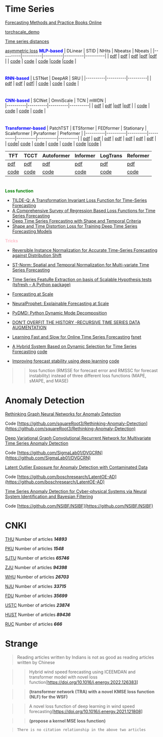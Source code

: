 # Time Series 

[Forecasting Methods and Practice Books Online](https://otexts.com/fppcn/)

[torchscale_demo](https://github.com/kashif/pytorch-transformer-ts/blob/main/torchscale/module.py)

[Time series distances](https://github.com/wannesm/dtaidistance)

[asymmetric loss](https://github.com/datatrigger/asymmetric_loss)
**<font color="blue">MLP-based</font>**
|  DLinear | STID | NHits | Nbeatsx | Nbeats |
|----------|----------|----------|----------|----------|
| [pdf](https://arxiv.org/abs/2205.13504)  | [pdf](https://arxiv.org/abs/2208.05233) | [pdf](https://arxiv.org/abs/2201.12886) |[pdf](https://arxiv.org/abs/2104.05522) |[pdf](https://arxiv.org/abs/1905.10437) |
| [code](https://github.com/cure-lab/LTSF-Linear) | [code](https://github.com/zezhishao/stid) | [code](https://github.com/Nixtla/neuralforecast) |[code](https://github.com/cchallu/nbeatsx) |[code](https://github.com/philipperemy/n-beats) |
#
**<font color="blue">RNN-based</font>**
| LSTNet | DeepAR | SRU |
|----------|----------|----------|
| [pdf](https://arxiv.org/abs/1703.07015) | [pdf](https://arxiv.org/abs/1704.04110) | [pdf](https://arxiv.org/abs/1709.02755)|
| [code](https://github.com/laiguokun/LSTNet) | [code](https://github.com/jdb78/pytorch-forecasting) | [code](https://github.com/asappresearch/sru) |
# 
**<font color="blue">CNN-based</font>**
| SCINet | OmniScale | TCN | mWDN |  
|----------|----------|----------|----------|
| [pdf](https://arxiv.org/abs/2106.09305) | [pdf](https://arxiv.org/abs/1803.01271) |[pdf](https://arxiv.org/abs/1803.01271) |[pdf](https://dl.acm.org/doi/abs/10.1145/3219819.3220060) |
| [code](https://github.com/cure-lab/SCINet) | [code](https://github.com/timeseriesAI/tsai) | [code](https://github.com/ForestsKing/TCN) | [code](https://github.com/timeseriesAI/tsai) |
#
**<font color="blue">Transformer-based</font>**
| PatchTST | ETSformer | FEDformer | Stationary | Scaleformer | Pyraformer | Preformer |
|----------|----------|----------|----------|----------|----------|----------|
| [pdf](https://arxiv.org/abs/2211.14730)   | [pdf](https://arxiv.org/abs/2202.01381)   | [pdf](https://arxiv.org/abs/2201.12740) | [pdf](https://arxiv.org/abs/2205.14415)   | [pdf](https://arxiv.org/abs/2206.04038)  | [pdf](https://openreview.net/pdf?id=0EXmFzUn5I) | [pdf](https://arxiv.org/abs/2202.11356) |
| [code](https://github.com/yuqinie98/PatchTST)| [code](https://github.com/salesforce/ETSformer)   | [code](https://github.com/MAZiqing/FEDformer)   | [code](https://github.com/thuml/Nonstationary_Transformers)   | [code](https://github.com/Scaleformer/Scaleformer) |  [code](https://github.com/alipay/Pyraformer) |[code](https://github.com/ddz16/Preformer) |

| TFT | TCCT | Autoformer | Informer | LogTrans | Reformer |
|----------|----------|----------|----------|----------|----------|
| [pdf](https://arxiv.org/abs/1912.09363)   | [pdf](https://arxiv.org/abs/2108.12784)   | [pdf](https://arxiv.org/abs/2106.13008)   | [pdf](https://arxiv.org/abs/2012.07436) | [pdf](https://arxiv.org/abs/1907.00235)   | [pdf](https://arxiv.org/abs/2001.04451) | 
| [code](https://github.com/unit8co/darts)   | [code](https://github.com/OrigamiSL/TCCT2021-Neurocomputing-)   | [code](https://github.com/thuml/autoformer)   | [code](https://github.com/zhouhaoyi/Informer2020)   | [code](https://github.com/AIStream-Peelout/flow-forecast)   | [code](https://github.com/google/trax/tree/master/trax/models/reformer) | 
#
**<font color="green">Loss function</font>**
* [TILDE-Q: A Transformation Invariant Loss Function for Time-Series Forecasting]()
* [A Comprehensive Survey of Regression Based Loss Functions for Time Series Forecasting]()
* [Deep Time Series Forecasting with Shape and Temporal Criteria]()
* [Shape and Time Distortion Loss for Training Deep Time Series Forecasting Models]()

**<font color="pink">Tricks</font>**
* [Reversible Instance Normalization for Accurate Time-Series Forecasting against Distribution Shift]()
* [ST-Norm: Spatial and Temporal Normalization for Multi-variate Time Series Forecasting]()
* [Time Series FeatuRe Extraction on basis of Scalable Hypothesis tests (tsfresh – A Python package)]()
* [Forecasting at Scale](https://github.com/facebook/prophet)
* [NeuralProphet: Explainable Forecasting at Scale](https://github.com/ourownstory/neural_prophet)
* [PyDMD: Python Dynamic Mode Decomposition](https://github.com/mathLab/PyDMD)
* [DON’T OVERFIT THE HISTORY -RECURSIVE TIME SERIES DATA AUGMENTATION](https://arxiv.org/abs/2207.02891)
* [Learning Fast and Slow for Online Time Series Forecasting](https://arxiv.org/abs/2202.11672) [fsnet](https://github.com/salesforce/fsnet)

* [A Hybrid System Based on Dynamic Selection for Time Series Forecasting](https://ieeexplore.ieee.org/document/9502692)
[code](https://github.com/EraylsonGaldino/Dref)

* [Improving forecast stability using deep learning](https://www.sciencedirect.com/science/article/pii/S016920702200098X)
[code](https://github.com/KU-Leuven-LIRIS/n-beats-s)
>> loss function (RMSSE for forecast error and RMSSC for forecast instability) instead of three different loss functions (MAPE, sMAPE, and MASE)

# Anomaly Detection
[Rethinking Graph Neural Networks for Anomaly Detection](https://proceedings.mlr.press/v162/tang22b.html)

Code [https://github.com/squareRoot3/Rethinking-Anomaly-Detection](https://github.com/squareRoot3/Rethinking-Anomaly-Detection)

[Deep Variational Graph Convolutional Recurrent Network for Multivariate Time Series Anomaly Detection](https://proceedings.mlr.press/v162/chen22x.html)

Code [https://github.com/SigmaLab01/DVGCRN](https://github.com/SigmaLab01/DVGCRN)

[Latent Outlier Exposure for Anomaly Detection with Contaminated Data](https://proceedings.mlr.press/v162/qiu22b.html)

Code [https://github.com/boschresearch/LatentOE-AD](https://github.com/boschresearch/LatentOE-AD)

[Time Series Anomaly Detection for Cyber-physical Systems via Neural System Identification and Bayesian Filtering](https://doi.org/10.1145/3447548.3467137)

Code [https://github.com/NSIBF/NSIBF](https://github.com/NSIBF/NSIBF)

# CNKI
[THU](https://navi.cnki.net/knavi/degreeunits/GQHAU/detail) Number of articles ***14893***

[PKU](https://navi.cnki.net/knavi/degreeunits/GBEJU/detail) Number of articles ***1548***

[SJTU](https://navi.cnki.net/knavi/degreeunits/GSJTU/detail) Number of articles ***65746***

[ZJU](https://navi.cnki.net/knavi/degreeunits/GZJDX/detail) Number of articles ***94398*** 

[WHU](https://navi.cnki.net/knavi/degreeunits/GWHDU/detail) Number of articles ***26703***  

[NJU](https://navi.cnki.net/knavi/degreeunits/GNJIU/detail) Number of articles ***33715***

[FDU](https://navi.cnki.net/knavi/degreeunits/GFUDU/detail) Number of articles ***35699***

[USTC](https://navi.cnki.net/knavi/degreeunits/GZKJU/detail) Number of articles ***23874***

[HUST](https://navi.cnki.net/knavi/degreeunits/GHZKU/detail) Number of articles ***89436***

[RUC](https://navi.cnki.net/knavi/degreeunits/GZRMU/detail) Number of articles ***666***

# Strange
> Reading articles written by Indians is not as good as reading articles written by Chinese

>> Hybrid wind speed forecasting using ICEEMDAN and transformer model with novel loss function[https://doi.org/10.1016/j.energy.2022.126383]

>> **(transformer network (TRA) with a novel KMSE loss function (NLF) for the WSF)**

>> A novel loss function of deep learning in wind speed forecasting[https://doi.org/10.1016/j.energy.2021.121808]

>> **(propose a kernel MSE loss function)**

> `There is no citation relationship in the above two articles`



